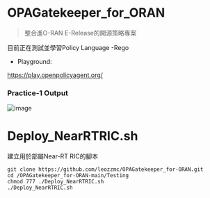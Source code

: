 # OPAGatekeeper_for_ORAN
> 整合進O-RAN E-Release的開源策略專案

目前正在測試並學習Policy Language -Rego

- Playground:

https://play.openpolicyagent.org/

### Practice-1 Output
![image](https://user-images.githubusercontent.com/30616512/158208889-564219b4-d6a0-4e7f-bf35-27ce27789af4.png)

# Deploy_NearRTRIC.sh

建立用於部屬Near-RT RIC的腳本


```
git clone https://github.com/leozzmc/OPAGatekeeper_for-ORAN.git
cd /OPAGatekeeper_for-ORAN-main/Testing
chmod 777 ./Deploy_NearRTRIC.sh
./Deploy_NearRTRIC.sh
```
